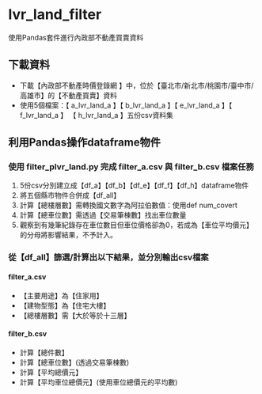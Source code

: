 # lvr_land_filter
使用Pandas套件進行內政部不動產買賣資料

## 下載資料
- 下載【內政部不動產時價登錄網 】中，位於【臺北市/新北市/桃園市/臺中市/高雄市】的【不動產買賣】資料
- 使用5個檔案：【 a_lvr_land_a 】【 b_lvr_land_a 】【 e_lvr_land_a 】【 f_lvr_land_a 】 【 h_lvr_land_a 】五份csv資料集

## 利用Pandas操作dataframe物件
### 使用 filter_plvr_land.py 完成 filter_a.csv 與 filter_b.csv 檔案任務
1) 5份csv分別建立成【df_a】【df_b】【df_e】【df_f】【df_h】dataframe物件
2) 將五個縣市物件合併成【df_all】
3) 計算【總樓層數】需轉換國文數字為阿拉伯數值：使用def num_covert
4) 計算【總車位數】需透過【交易筆棟數】找出車位數量
5) 觀察到有幾筆紀錄存在車位數目但車位價格卻為0，若成為【車位平均價元】的分母將影響結果，不予計入。

### 從【df_all】篩選/計算出以下結果，並分別輸出csv檔案
#### filter_a.csv 
- 【主要用途】為【住家用】
- 【建物型態】為【住宅大樓】
- 【總樓層數】需【大於等於十三層】
#### filter_b.csv
- 計算【總件數】
- 計算【總車位數】(透過交易筆棟數)
- 計算【平均總價元】
- 計算【平均車位總價元】(使用車位總價元的平均數)
